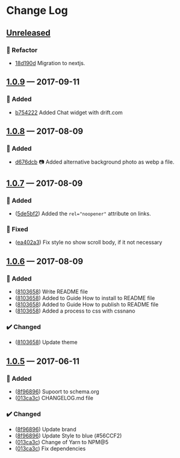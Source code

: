 # Change Log

## [Unreleased][]
### 🚀 Refactor
- [18d190d][] Migration to nextjs.

## [1.0.9][] — 2017-09-11
### 🚀 Added
- [b754222][] Added Chat widget with drift.com


## [1.0.8][] — 2017-08-09
### 🚀 Added
- [d676dcb][] 📷 Added alternative background photo as webp a file.


## [1.0.7][] — 2017-08-09
### 🚀 Added
- ([5de5bf2][]) Added the `rel="noopener"` attribute on links.

### 🔧 Fixed
- ([ea402a3][]) Fix style no show scroll body, if it not necessary


## [1.0.6][] — 2017-08-09
### 🚀 Added
- ([8103658][]) Write README file
- ([8103658][]) Added to Guide How to install to README file
- ([8103658][]) Added to Guide How to publish to README file
- ([8103658][]) Added a process to css with cssnano

### ✔️ Changed
- ([8103658][]) Update theme


## [1.0.5][] — 2017-06-11
### 🚀 Added
- ([8f96896][]) Supoort to schema.org
- ([013ca3c][]) CHANGELOG.md file

### ✔️ Changed
- ([8f96896][]) Update brand
- ([8f96896][]) Update Style to blue (#56CCF2)
- ([013ca3c][]) Change of Yarn to NPM@5
- ([013ca3c][]) Fix dependencies

[18d190d]: https://github.com/JonDotsoy/jondosoy-www/commit/18d190d
[013ca3c]: https://github.com/JonDotsoy/jondosoy-www/commit/013ca3c
[8f96896]: https://github.com/JonDotsoy/jondosoy-www/commit/8f96896
[8103658]: https://github.com/JonDotsoy/jondosoy-www/commit/8103658
[5de5bf2]: https://github.com/JonDotsoy/jondosoy-www/commit/5de5bf2
[ea402a3]: https://github.com/JonDotsoy/jondosoy-www/commit/ea402a3
[d676dcb]: https://github.com/JonDotsoy/jondosoy-www/commit/d676dcb
[b754222]: https://github.com/JonDotsoy/jondosoy-www/commit/b754222
[1.0.5]: https://github.com/JonDotsoy/JonDotsoy-www/compare/57e2902...v1.0.5
[1.0.6]: https://github.com/JonDotsoy/JonDotsoy-www/compare/v1.0.5...v1.0.6
[1.0.7]: https://github.com/JonDotsoy/JonDotsoy-www/compare/v1.0.6...v1.0.7
[1.0.8]: https://github.com/JonDotsoy/JonDotsoy-www/compare/v1.0.6...v1.0.8
[1.0.9]: https://github.com/JonDotsoy/JonDotsoy-www/compare/v1.0.8...v1.0.9
[Unreleased]: https://github.com/JonDotsoy/JonDotsoy-www/compare/v1.0.9...HEAD
